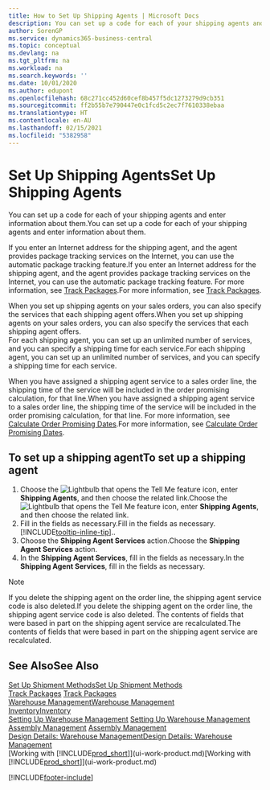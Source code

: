 ```yaml
---
title: How to Set Up Shipping Agents | Microsoft Docs
description: You can set up a code for each of your shipping agents and enter information about them.
author: SorenGP
ms.service: dynamics365-business-central
ms.topic: conceptual
ms.devlang: na
ms.tgt_pltfrm: na
ms.workload: na
ms.search.keywords: ''
ms.date: 10/01/2020
ms.author: edupont
ms.openlocfilehash: 68c271cc452d60cef8b457f5dc1273279d9cb351
ms.sourcegitcommit: ff2b55b7e790447e0c1fcd5c2ec7f7610338ebaa
ms.translationtype: HT
ms.contentlocale: en-AU
ms.lasthandoff: 02/15/2021
ms.locfileid: "5382958"
---
```

# <a name="set-up-shipping-agents"></a><span data-ttu-id="862a9-103">Set Up Shipping Agents</span><span class="sxs-lookup"><span data-stu-id="862a9-103">Set Up Shipping Agents</span></span>
<span data-ttu-id="862a9-104">You can set up a code for each of your shipping agents and enter information about them.</span><span class="sxs-lookup"><span data-stu-id="862a9-104">You can set up a code for each of your shipping agents and enter information about them.</span></span>  

<span data-ttu-id="862a9-105">If you enter an Internet address for the shipping agent, and the agent provides package tracking services on the Internet, you can use the automatic package tracking feature.</span><span class="sxs-lookup"><span data-stu-id="862a9-105">If you enter an Internet address for the shipping agent, and the agent provides package tracking services on the Internet, you can use the automatic package tracking feature.</span></span> <span data-ttu-id="862a9-106">For more information, see [Track Packages](sales-how-track-packages.md).</span><span class="sxs-lookup"><span data-stu-id="862a9-106">For more information, see [Track Packages](sales-how-track-packages.md).</span></span>

<span data-ttu-id="862a9-107">When you set up shipping agents on your sales orders, you can also specify the services that each shipping agent offers.</span><span class="sxs-lookup"><span data-stu-id="862a9-107">When you set up shipping agents on your sales orders, you can also specify the services that each shipping agent offers.</span></span>  
<span data-ttu-id="862a9-108">For each shipping agent, you can set up an unlimited number of services, and you can specify a shipping time for each service.</span><span class="sxs-lookup"><span data-stu-id="862a9-108">For each shipping agent, you can set up an unlimited number of services, and you can specify a shipping time for each service.</span></span>  

<span data-ttu-id="862a9-109">When you have assigned a shipping agent service to a sales order line, the shipping time of the service will be included in the order promising calculation, for that line.</span><span class="sxs-lookup"><span data-stu-id="862a9-109">When you have assigned a shipping agent service to a sales order line, the shipping time of the service will be included in the order promising calculation, for that line.</span></span> <span data-ttu-id="862a9-110">For more information, see [Calculate Order Promising Dates](sales-how-to-calculate-order-promising-dates.md).</span><span class="sxs-lookup"><span data-stu-id="862a9-110">For more information, see [Calculate Order Promising Dates](sales-how-to-calculate-order-promising-dates.md).</span></span>

## <a name="to-set-up-a-shipping-agent"></a><span data-ttu-id="862a9-111">To set up a shipping agent</span><span class="sxs-lookup"><span data-stu-id="862a9-111">To set up a shipping agent</span></span>  
1.  <span data-ttu-id="862a9-112">Choose the ![Lightbulb that opens the Tell Me feature](media/ui-search/search_small.png "Tell me what you want to do") icon, enter **Shipping Agents**, and then choose the related link.</span><span class="sxs-lookup"><span data-stu-id="862a9-112">Choose the ![Lightbulb that opens the Tell Me feature](media/ui-search/search_small.png "Tell me what you want to do") icon, enter **Shipping Agents**, and then choose the related link.</span></span>  
2.  <span data-ttu-id="862a9-113">Fill in the fields as necessary.</span><span class="sxs-lookup"><span data-stu-id="862a9-113">Fill in the fields as necessary.</span></span> [!INCLUDE[tooltip-inline-tip](includes/tooltip-inline-tip_md.md)]<span data-ttu-id="862a9-114">.</span><span class="sxs-lookup"><span data-stu-id="862a9-114">.</span></span>  
3.  <span data-ttu-id="862a9-115">Choose the **Shipping Agent Services** action.</span><span class="sxs-lookup"><span data-stu-id="862a9-115">Choose the **Shipping Agent Services** action.</span></span>
4. <span data-ttu-id="862a9-116">In the **Shipping Agent Services**, fill in the fields as necessary.</span><span class="sxs-lookup"><span data-stu-id="862a9-116">In the **Shipping Agent Services**, fill in the fields as necessary.</span></span>

> [!NOTE]  
>  <span data-ttu-id="862a9-117">If you delete the shipping agent on the order line, the shipping agent service code is also deleted.</span><span class="sxs-lookup"><span data-stu-id="862a9-117">If you delete the shipping agent on the order line, the shipping agent service code is also deleted.</span></span> <span data-ttu-id="862a9-118">The contents of fields that were based in part on the shipping agent service are recalculated.</span><span class="sxs-lookup"><span data-stu-id="862a9-118">The contents of fields that were based in part on the shipping agent service are recalculated.</span></span>  

## <a name="see-also"></a><span data-ttu-id="862a9-119">See Also</span><span class="sxs-lookup"><span data-stu-id="862a9-119">See Also</span></span>
[<span data-ttu-id="862a9-120">Set Up Shipment Methods</span><span class="sxs-lookup"><span data-stu-id="862a9-120">Set Up Shipment Methods</span></span>](sales-how-set-up-shipment-methods.md)  
<span data-ttu-id="862a9-121">[Track Packages](sales-how-track-packages.md)  </span><span class="sxs-lookup"><span data-stu-id="862a9-121">[Track Packages](sales-how-track-packages.md)  </span></span>  
[<span data-ttu-id="862a9-122">Warehouse Management</span><span class="sxs-lookup"><span data-stu-id="862a9-122">Warehouse Management</span></span>](warehouse-manage-warehouse.md)  
[<span data-ttu-id="862a9-123">Inventory</span><span class="sxs-lookup"><span data-stu-id="862a9-123">Inventory</span></span>](inventory-manage-inventory.md)  
<span data-ttu-id="862a9-124">[Setting Up Warehouse Management](warehouse-setup-warehouse.md)   </span><span class="sxs-lookup"><span data-stu-id="862a9-124">[Setting Up Warehouse Management](warehouse-setup-warehouse.md)   </span></span>  
<span data-ttu-id="862a9-125">[Assembly Management](assembly-assemble-items.md)  </span><span class="sxs-lookup"><span data-stu-id="862a9-125">[Assembly Management](assembly-assemble-items.md)  </span></span>  
[<span data-ttu-id="862a9-126">Design Details: Warehouse Management</span><span class="sxs-lookup"><span data-stu-id="862a9-126">Design Details: Warehouse Management</span></span>](design-details-warehouse-management.md)  
<span data-ttu-id="862a9-127">[Working with [!INCLUDE[prod_short](includes/prod_short.md)]](ui-work-product.md)</span><span class="sxs-lookup"><span data-stu-id="862a9-127">[Working with [!INCLUDE[prod_short](includes/prod_short.md)]](ui-work-product.md)</span></span>  


[!INCLUDE[footer-include](includes/footer-banner.md)]